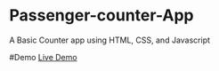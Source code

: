 # Passenger-counter-App
A Basic Counter app using HTML, CSS, and Javascript

#Demo
[Live Demo](https://delightful-sunshine-7c6cc7.netlify.app/)
